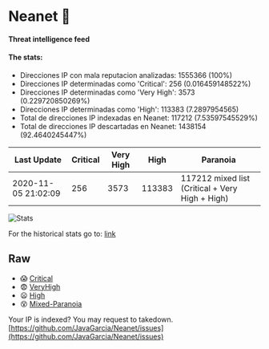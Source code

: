 # Neanet :hocho:
#### Threat intelligence feed
#### The stats:

- Direcciones IP con mala reputacion analizadas: 1555366 (100%)
- Direcciones IP determinadas como 'Critical':  256 (0.016459148522%)
- Direcciones IP determinadas como 'Very High':  3573 (0.229720850269%)
- Direcciones IP determinadas como 'High':  113383 (7.2897954565)
- Total de direcciones IP indexadas en Neanet:  117212 (7.53597545529%)
- Total de direcciones IP descartadas en Neanet:  1438154 (92.4640245447%)

| Last Update | Critical | Very High | High | Paranoia |
| --- | --- | --- | --- | --- |
| 2020-11-05 21:02:09 | 256 | 3573 | 113383 | 117212 mixed list (Critical + Very High + High)|

![Stats](https://docs.google.com/spreadsheets/d/e/2PACX-1vSnaNMIXVabIpDJjufMlzH7poXnshF3mgd8Is1g9ytUEzVsP5my4Trn8f-xkoLLQ38xpL3HtmUexLo6/pubchart?oid=501124687&format=image)

For the historical stats go to: [link](/stats.csv)
## Raw
- :scream: [Critical](https://raw.githubusercontent.com/JavaGarcia/Neanet/master/blacklists/neanet_critical.txt)
- :fearful: [VeryHigh](https://raw.githubusercontent.com/JavaGarcia/Neanet/master/blacklists/neanet_veryHigh.txtt)
- :frowning: [High](https://raw.githubusercontent.com/JavaGarcia/Neanet/master/blacklists/neanet_high.txt)
- :dizzy_face: [Mixed-Paranoia](https://raw.githubusercontent.com/JavaGarcia/Neanet/master/blacklists/neanet_all.txt)


Your IP is indexed? You may request to takedown. [https://github.com/JavaGarcia/Neanet/issues](https://github.com/JavaGarcia/Neanet/issues)








































































































































































































































































































































































































































































































































































































































































































































































































































































































































































































































































































































































































































































































































































































































































































































































































































































































































































































































































































































































































